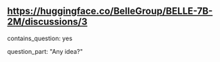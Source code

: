 ## https://huggingface.co/BelleGroup/BELLE-7B-2M/discussions/3

contains_question: yes

question_part: "Any idea?"